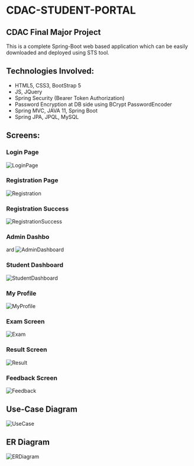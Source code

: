 # CDAC-STUDENT-PORTAL
## CDAC Final Major Project <br />

This is a complete Spring-Boot web based application which can be easily downloaded and deployed using STS tool. 

## Technologies Involved: <br />
* HTML5, CSS3, BootStrap 5
* JS, JQuery
* Spring Security (Bearer Token Authorization)
* Password Encryption at DB side using BCrypt PasswordEncoder
* Spring MVC, JAVA 11, Spring Boot
* Spring JPA, JPQL, MySQL

## Screens:
### Login Page
![LoginPage](https://github.com/CDAC-PGDAC-2203/CDAC-FINAL-PROJECT/blob/main/Documentation/screenshots/login.jpeg)

### Registration Page
![Registration](https://github.com/CDAC-PGDAC-2203/CDAC-FINAL-PROJECT/blob/main/Documentation/screenshots/registration1.jpeg)

### Registration Success
![RegistrationSuccess](https://github.com/CDAC-PGDAC-2203/CDAC-FINAL-PROJECT/blob/main/Documentation/screenshots/success.png)

### Admin Dashbo
ard
![AdminDashboard](https://github.com/CDAC-PGDAC-2203/CDAC-FINAL-PROJECT/blob/main/Documentation/screenshots/adminDashboard1.png)

### Student Dashboard
![StudentDashboard](https://github.com/CDAC-PGDAC-2203/CDAC-FINAL-PROJECT/blob/main/Documentation/screenshots/dashboardStudent1.png)

### My Profile
![MyProfile](https://github.com/hardikagarwal1703/CDAC-FINAL-PROJECT/blob/main/Documentation/screenshots/Screenshot%20(1).png)

### Exam Screen
![Exam](https://github.com/CDAC-PGDAC-2203/CDAC-FINAL-PROJECT/blob/main/Documentation/screenshots/Exampage.png)

### Result Screen
![Result](https://github.com/CDAC-PGDAC-2203/CDAC-FINAL-PROJECT/blob/main/Documentation/screenshots/ResultPage.png)

### Feedback Screen
![Feedback](https://github.com/CDAC-PGDAC-2203/CDAC-FINAL-PROJECT/blob/main/Documentation/screenshots/feedback.png)

## Use-Case Diagram
![UseCase](https://github.com/hardikagarwal1703/CDAC-FINAL-PROJECT/blob/main/Documentation/UseCaseDiagram.jpg)

## ER Diagram
![ERDiagram](https://github.com/hardikagarwal1703/CDAC-FINAL-PROJECT/blob/main/ER%20Diagram.jpg)
